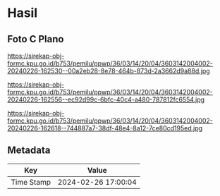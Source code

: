 # Hasil

## Foto C Plano

https://sirekap-obj-formc.kpu.go.id/b753/pemilu/ppwp/36/03/14/20/04/3603142004002-20240226-162530--00a2eb28-8e78-464b-873d-2a3662d9a88d.jpg

https://sirekap-obj-formc.kpu.go.id/b753/pemilu/ppwp/36/03/14/20/04/3603142004002-20240226-162556--ec92d99c-6bfc-40c4-a480-787812fc6554.jpg

https://sirekap-obj-formc.kpu.go.id/b753/pemilu/ppwp/36/03/14/20/04/3603142004002-20240226-162618--744887a7-38df-48e4-8a12-7ce80cd195ed.jpg


## Metadata

| Key        | Value               |
| ---------- | ------------------- |
| Time Stamp | 2024-02-26 17:00:04 |



